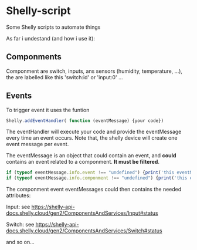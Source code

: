 # Shelly-script
Some Shelly scripts to automate things

As far i undestand (and how i use it):

## Componments

Componment are switch, inputs, ans sensors (humidity, temperature, ...), the are labelled like this 'switch:id' or 'input:0' ...

## Events

To trigger event it uses the funtion
```javascript
Shelly.addEventHandler( function (eventMessage) {your code})
```
The eventHandler will execute your code and provide the eventMessage every time an event occurs. Note that, the shelly device will create one event message per event.

The eventMessage is an object that could contain an event, and **could** contains an event related to a componment. **It must be filtered**.
```javascript
if (typeof eventMessage.info.event !== "undefined") {print('this eventMessage is an event')};
if (typeof eventMessage.info.componment !== "undefined") {print('this eventMessage concerns a componment')};
```
The componment event eventMessages could then contains the needed attributes:

Input: see https://shelly-api-docs.shelly.cloud/gen2/ComponentsAndServices/Input#status

Switch: see https://shelly-api-docs.shelly.cloud/gen2/ComponentsAndServices/Switch#status

and so on...


